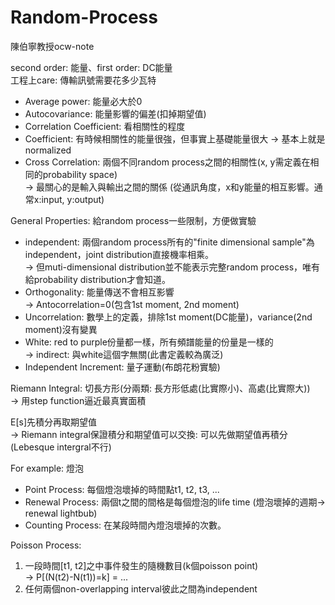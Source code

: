 # Random-Process
陳伯寧教授ocw-note
  
second order: 能量、first order: DC能量  
工程上care: 傳輸訊號需要花多少瓦特  

- Average power: 能量必大於0  
- Autocovariance: 能量影響的偏差(扣掉期望值)  
- Correlation Coefficient: 看相關性的程度
- Coefficient: 有時候相關性的能量很強，但事實上基礎能量很大 -> 基本上就是normalized  
- Cross Correlation: 兩個不同random process之間的相關性(x, y需定義在相同的probability space)  
  -> 最關心的是輸入與輸出之間的關係 (從通訊角度，x和y能量的相互影響。通常x:input, y:output)  
  
General Properties: 給random process一些限制，方便做實驗  
- independent: 兩個random process所有的"finite dimensional sample"為independent，joint distribution直接機率相乘。  
-> 但muti-dimensional distribution並不能表示完整random process，唯有給probability distribution才會知道。  
- Orthogonality: 能量傳送不會相互影響  
-> Antocorrelation=0(包含1st moment, 2nd moment)  
- Uncorrelation: 數學上的定義，排除1st moment(DC能量)，variance(2nd moment)沒有變異  
- White: red to purple份量都一樣，所有頻譜能量的份量是一樣的  
-> indirect: 與white這個字無關(此書定義較為廣泛)
- Independent Increment: 量子運動(布朗花粉實驗)  
  
Riemann Integral: 切長方形(分兩類: 長方形低處(比實際小)、高處(比實際大))  
-> 用step function逼近最真實面積  
  
E[s]先積分再取期望值  
-> Riemann integral保證積分和期望值可以交換: 可以先做期望值再積分 (Lebesque intergral不行)  

For example: 燈泡
- Point Process: 每個燈泡壞掉的時間點t1, t2, t3, ...  
- Renewal Process: 兩個t之間的間格是每個燈泡的life time (燈泡壞掉的週期-> renewal lightbub)  
- Counting Process: 在某段時間內燈泡壞掉的次數。  

Poisson Process:  
1. 一段時間[t1, t2]之中事件發生的隨機數目(k個poisson point)  
-> P[(N(t2)-N(t1))=k] = ...  
2. 任何兩個non-overlapping interval彼此之間為independent  
